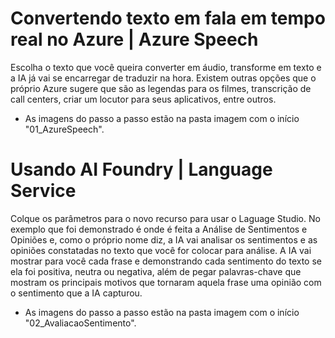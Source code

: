 # Convertendo texto em fala em tempo real no Azure | Azure Speech

Escolha o texto que você queira converter em áudio, transforme em texto e a IA já vai se encarregar de traduzir na hora.
Existem outras opções que o próprio Azure sugere que são as legendas para os filmes, transcrição de call centers, criar um locutor para seus aplicativos, entre outros.
-  As imagens do passo a passo estão na pasta imagem com o início "01_AzureSpeech".

# Usando AI Foundry | Language Service

Colque os parâmetros para o novo recurso para usar o Laguage Studio.
No exemplo que foi demonstrado é onde é feita a Análise de Sentimentos e Opiniões e, como o próprio nome diz, a IA vai analisar os sentimentos e as opiniões constatadas no texto que você for colocar para análise.
A IA vai mostrar para você cada frase e demonstrando cada sentimento do texto se ela foi positiva, neutra ou negativa, além de pegar palavras-chave que mostram os principais motivos que tornaram aquela frase uma opinião com o sentimento que a IA capturou.
- As imagens do passo a passo estão na pasta imagem com o início "02_AvaliacaoSentimento".
